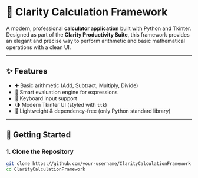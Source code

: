 # 🧮 Clarity Calculation Framework

A modern, professional **calculator application** built with Python and Tkinter.  
Designed as part of the **Clarity Productivity Suite**, this framework provides an elegant and precise way to perform arithmetic and basic mathematical operations with a clean UI.

---

## ✨ Features
- ➕ Basic arithmetic (Add, Subtract, Multiply, Divide)
- 🧠 Smart evaluation engine for expressions
- 🎹 Keyboard input support
- 🌗 Modern Tkinter UI (styled with `ttk`)
- 💾 Lightweight & dependency-free (only Python standard library)

---

## 🚀 Getting Started

### 1. Clone the Repository
```bash
git clone https://github.com/your-username/ClarityCalculationFramework.git
cd ClarityCalculationFramework

